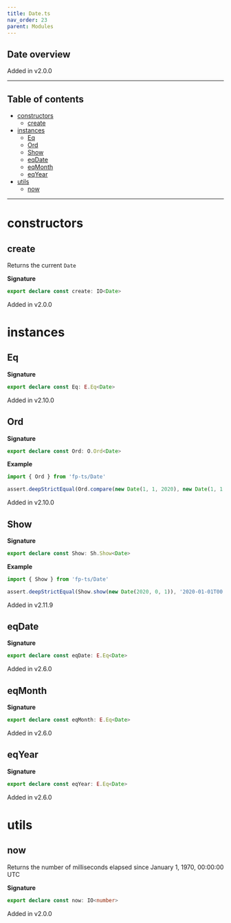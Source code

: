 ```yaml
---
title: Date.ts
nav_order: 23
parent: Modules
---
```


## Date overview

Added in v2.0.0

---

<h2 class="text-delta">Table of contents</h2>

- [constructors](#constructors)
  - [create](#create)
- [instances](#instances)
  - [Eq](#eq)
  - [Ord](#ord)
  - [Show](#show)
  - [eqDate](#eqdate)
  - [eqMonth](#eqmonth)
  - [eqYear](#eqyear)
- [utils](#utils)
  - [now](#now)

---

# constructors

## create

Returns the current `Date`

**Signature**

```ts
export declare const create: IO<Date>
```

Added in v2.0.0

# instances

## Eq

**Signature**

```ts
export declare const Eq: E.Eq<Date>
```

Added in v2.10.0

## Ord

**Signature**

```ts
export declare const Ord: O.Ord<Date>
```

**Example**

```ts
import { Ord } from 'fp-ts/Date'

assert.deepStrictEqual(Ord.compare(new Date(1, 1, 2020), new Date(1, 1, 2021)), -1)
```

Added in v2.10.0

## Show

**Signature**

```ts
export declare const Show: Sh.Show<Date>
```

**Example**

```ts
import { Show } from 'fp-ts/Date'

assert.deepStrictEqual(Show.show(new Date(2020, 0, 1)), '2020-01-01T00:00:00.000Z')
```

Added in v2.11.9

## eqDate

**Signature**

```ts
export declare const eqDate: E.Eq<Date>
```

Added in v2.6.0

## eqMonth

**Signature**

```ts
export declare const eqMonth: E.Eq<Date>
```

Added in v2.6.0

## eqYear

**Signature**

```ts
export declare const eqYear: E.Eq<Date>
```

Added in v2.6.0

# utils

## now

Returns the number of milliseconds elapsed since January 1, 1970, 00:00:00 UTC

**Signature**

```ts
export declare const now: IO<number>
```

Added in v2.0.0
